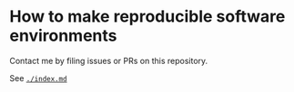 # How to make reproducible software environments 

<!-- TODO:
Rendered version of lesson
-->

Contact me by filing issues or PRs on this repository.

See [`./index.md`](./index.md)
